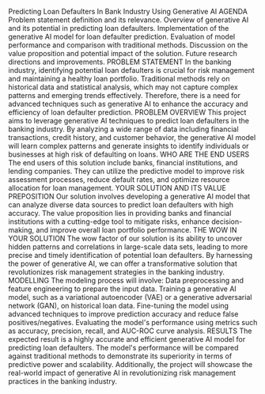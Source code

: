 Predicting Loan Defaulters In Bank Industry Using Generative AI
AGENDA
Problem statement definition and its relevance.
Overview of generative AI and its potential in predicting loan defaulters.
Implementation of the generative AI model for loan defaulter prediction.
Evaluation of model performance and comparison with traditional methods.
Discussion on the value proposition and potential impact of the solution.
Future research directions and improvements.
PROBLEM STATEMENT
In the banking industry, identifying potential loan defaulters is crucial for risk management and maintaining a healthy loan portfolio. Traditional methods rely on historical data and statistical analysis, which may not capture complex patterns and emerging trends effectively. Therefore, there is a need for advanced techniques such as generative AI to enhance the accuracy and efficiency of loan defaulter prediction.
PROBLEM OVERVIEW
This project aims to leverage generative AI techniques to predict loan defaulters in the banking industry. By analyzing a wide range of data including financial transactions, credit history, and customer behavior, the generative AI model will learn complex patterns and generate insights to identify individuals or businesses at high risk of defaulting on loans.
WHO ARE THE END USERS
The end users of this solution include banks, financial institutions, and lending companies. They can utilize the predictive model to improve risk assessment processes, reduce default rates, and optimize resource allocation for loan management.
YOUR SOLUTION AND ITS VALUE PREPOSITION
Our solution involves developing a generative AI model that can analyze diverse data sources to predict loan defaulters with high accuracy. The value proposition lies in providing banks and financial institutions with a cutting-edge tool to mitigate risks, enhance decision-making, and improve overall loan portfolio performance.
THE WOW IN YOUR SOLUTION
The wow factor of our solution is its ability to uncover hidden patterns and correlations in large-scale data sets, leading to more precise and timely identification of potential loan defaulters. By harnessing the power of generative AI, we can offer a transformative solution that revolutionizes risk management strategies in the banking industry.
MODELLING
The modeling process will involve:
Data preprocessing and feature engineering to prepare the input data.
Training a generative AI model, such as a variational autoencoder (VAE) or a generative adversarial network (GAN), on historical loan data.
Fine-tuning the model using advanced techniques to improve prediction accuracy and reduce false positives/negatives.
Evaluating the model's performance using metrics such as accuracy, precision, recall, and AUC-ROC curve analysis.
RESULTS
The expected result is a highly accurate and efficient generative AI model for predicting loan defaulters. The model's performance will be compared against traditional methods to demonstrate its superiority in terms of predictive power and scalability. Additionally, the project will showcase the real-world impact of generative AI in revolutionizing risk management practices in the banking industry.




